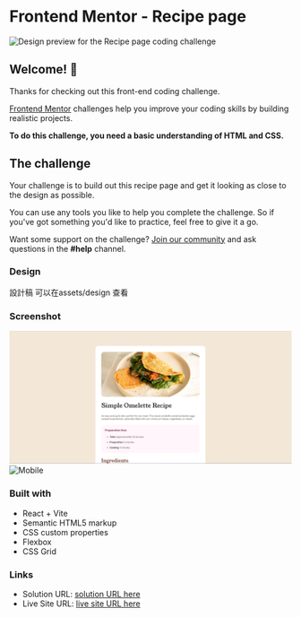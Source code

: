 # Frontend Mentor - Recipe page

![Design preview for the Recipe page coding challenge](./preview.jpg)

## Welcome! 👋

Thanks for checking out this front-end coding challenge.

[Frontend Mentor](https://www.frontendmentor.io) challenges help you improve your coding skills by building realistic projects.

**To do this challenge, you need a basic understanding of HTML and CSS.**

## The challenge

Your challenge is to build out this recipe page and get it looking as close to the design as possible.

You can use any tools you like to help you complete the challenge. So if you've got something you'd like to practice, feel free to give it a go.

Want some support on the challenge? [Join our community](https://www.frontendmentor.io/community) and ask questions in the **#help** channel.

### Design

設計稿 可以在assets/design 查看

### Screenshot

![Desktop](https://github.com/jungang0414/frontend-challenge/blob/main/vite-recipe-page-main/src/assets/design/preview.PNG)
![Mobile](https://github.com/jungang0414/frontend-challenge/blob/main/vite-recipe-page-main/public/previews-m.PNG)

### Built with 

- React + Vite
- Semantic HTML5 markup
- CSS custom properties
- Flexbox
- CSS Grid

### Links

- Solution URL: [solution URL here](https://github.com/jungang0414/frontend-challenge/tree/main/vite-recipe-page-main)
- Live Site URL: [live site URL here](https://vite-recipe-page.netlify.app/)
